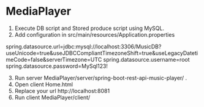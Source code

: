 # MediaPlayer

1. Execute DB script and Stored produce script using MySQL.
2. Add configuration in src/main/resources/Application.properties

spring.datasource.url=jdbc:mysql://localhost:3306/MusicDB?useUnicode=true&useJDBCCompliantTimezoneShift=true&useLegacyDatetimeCode=false&serverTimezone=UTC
spring.datasource.username=root
spring.datasource.password=MySql123!

3. Run server MediaPlayer/server/spring-boot-rest-api-music-player/ .
4. Open client Home.html
5. Replace  your url  http://localhost:8081
6. Run client MediaPlayer/client/
